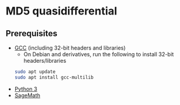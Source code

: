 # MD5 quasidifferential

## Prerequisites
- [GCC](https://gcc.gnu.org/) (including 32-bit headers and libraries)
    - On Debian and derivatives, run the following to install 32-bit headers/libraries
    ```sh
    sudo apt update
    sudo apt install gcc-multilib
    ```
- [Python 3](https://www.python.org/)
- [SageMath](https://www.sagemath.org/)
